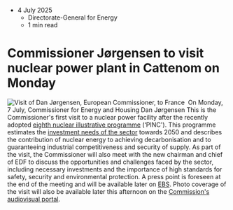 * 4 July 2025
  * Directorate-General for Energy
  * 1 min read


# Commissioner Jørgensen to visit nuclear power plant in Cattenom on Monday
![Visit of Dan Jørgensen, European Commissioner, to France ](https://energy.ec.europa.eu/sites/default/files/styles/oe_theme_medium_no_crop/avportal/P-067447/00-02.jpg?itok=XCYKMOuE)
On Monday, 7 July, Commissioner for Energy and Housing Dan Jørgensen
This is the Commissioner's first visit to a nuclear power facility after the recently adopted [eighth nuclear illustrative programme](https://energy.ec.europa.eu/publications/communication-nuclear-illustrative-programme-under-article-40-euratom-treaty_en) (‘PINC'). This programme estimates the [investment needs of the sector](https://energy.ec.europa.eu/topics/nuclear-energy/nuclear-investment-needs_en) towards 2050 and describes the contribution of nuclear energy to achieving decarbonisation and to guaranteeing industrial competitiveness and security of supply.
As part of the visit, the Commissioner will also meet with the new chairman and chief of EDF to discuss the opportunities and challenges faced by the sector, including necessary investments and the importance of high standards for safety, security and environmental protection.
A press point is foreseen at the end of the meeting and will be available later on [EBS](https://audiovisual.ec.europa.eu/en/ebs/live/1). Photo coverage of the visit will also be available later this afternoon on the [Commission's audiovisual portal](https://commission.europa.eu/about/organisation/college-commissioners/calendar-items-president-and-commissioners_en?f%5B0%5D=commissioner_dynamic_commissioner_dynamic%3Ahttp%3A//publications.europa.eu/resource/authority/political-leader/COM_00006AAAF26A&f%5B1%5D=ewcms_calendar_status%3Aupcoming).